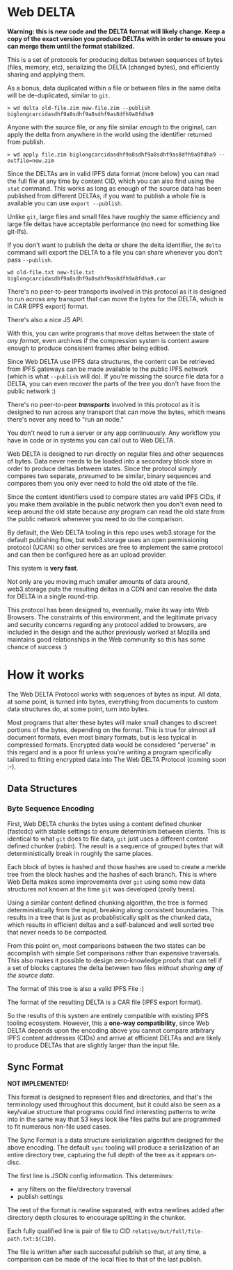 # Web DELTA

**Warning: this is new code and the DELTA format will likely change. Keep
a copy of the exact version you produce DELTAs with in order to ensure
you can merge them until the format stabilized.**

This is a set of protocols for producing deltas between sequences of bytes (files,
memory, etc), serializing the DELTA (changed bytes), and efficiently
sharing and applying them.

As a bonus, data duplicated within a file or between files in the same delta
will be de-duplicated, similar to `git`.

```
> wd delta old-file.zim new-file.zim --publish
biglongcarcidasdhf9a8sdhf9a8sdhf9as8dfh9a8fdha9
```

Anyone with the source file, or any file similar *enough* to the original,
can apply the delta from anywhere in the world using the identifier returned
from publish.

```
> wd apply file.zim biglongcarcidasdhf9a8sdhf9a8sdhf9as8dfh9a8fdha9 --outfile=new.zim
```

Since the DELTAs are in valid IPFS data format (more below) you can read
the full file at any time by content CID, which you can also find using the
`stat` command. This works as long as enough of the source data has been
published from different DELTAs, if you want to publish a whole file is
available you can use `export --publish`.

Unlike `git`, large files and small files have roughly the same efficiency
and large file deltas have acceptable performance (no need for something
like git-lfs).

If you don't want to publish the delta or share the delta identifier,
the `delta` command will export the DELTA to a file you can share
whenever you don't pass `--publish`.

```
wd old-file.txt new-file.txt
biglongcarcidasdhf9a8sdhf9a8sdhf9as8dfh9a8fdha9.car
```

There's no peer-to-peer transports involved in this protocol as it is
designed to run across any transport that can move the bytes for the DELTA,
which is in CAR (IPFS export) format.

There's also a nice JS API.

With this, you can write programs that move deltas between the state of
*any format*, even archives if the compression system is content aware
enough to produce consistent frames after being edited.

Since Web DELTA use IPFS data structures, the content can be retrieved
from IPFS gateways can be made available to the public IPFS network
(which is what `--publish` will do). If you're missing the source
file data for a DELTA, you can even recover the parts of the tree
you don't have from the public network :)

There's no peer-to-peer ***transports*** involved in this protocol as it is
designed to run across any transport that can move the bytes, which means
there's never any need to "run an node."

You don't need to run a server or any app continuously. Any workflow you
have in code or in systems you can call out to Web DELTA.

Web DELTA is designed to run directly on regular files and other sequences of bytes.
Data never needs to be loaded into a secondary block store in order to
produce deltas between states. Since the protocol simply compares two separate,
*presumed* to be similar, binary sequences and compares them you only ever
need to hold the old state of the file.

Since the content identifiers used to compare states are valid IPFS CIDs,
if you make them available in the public network then you don't even need
to keep around the old state because *any* program can read the old state
from the public network whenever you need to do the comparison.

By default, the Web DELTA tooling in this repo uses web3.storage for the default
publishing flow, but web3.storage uses an open permissioning protocol (UCAN)
so other services are free to implement the same protocol and can then be
configured here as an upload provider.

This system is **very fast**.

Not only are you moving much smaller amounts of data around, web3.storage puts the
resulting deltas in a CDN and can resolve the data for DELTA in a single
round-trip.

This protocol has been designed to, eventually, make its way into Web Browsers.
The constraints of this environment, and the legitimate privacy and security
concerns regarding any protocol added to browsers, are included in the design
and the author previously worked at Mozilla and maintains good relationships
in the Web community so this has some chance of success :) 

# How it works

The Web DELTA Protocol works with sequences of bytes as input. All data,
at some point, is turned into bytes, everything from documents to custom
data structures do, at some point, turn into bytes.

Most programs that alter these bytes will make small changes to
discreet portions of the bytes, depending on the format. This is true
for almost all document formats, even most binary formats, but is less
typical in compressed formats. Encrypted data would be considered "perverse"
in this regard and is a poor fit unless you're writing a program
specifically tailored to fitting encrypted data into The Web DELTA Protocol
(coming soon :-).

## Data Structures

### Byte Sequence Encoding

First, Web DELTA chunks the bytes using a content defined chunker (fastcdc) with
stable settings to ensure determinism between clients. This is identical to
what `git` does to file data, `git` just uses a different content defined chunker
(rabin). The result is a sequence of grouped bytes that will deterministically
break in roughly the same places.

Each block of bytes is hashed and those hashes are used to create a
merkle tree from the block hashes and the hashes of each branch.
This is where Web Delta makes some improvements over `git` using some new
data structures not known at the time `git` was developed (prolly trees).

Using a similar content defined chunking algorithm, the tree is formed
deterministically from the input, breaking along consistent boundaries. This
results in a tree that is just as probablistically split as the chunked data,
which results in efficient deltas and a self-balanced and well sorted tree
that never needs to be compacted.

From this point on, most comparisons between the two states can be accomplish
with simple Set comparisons rather than expensive traversals. This also makes
it possible to design zero-knowledge proofs that can tell if a set of blocks
captures the delta between two files *without sharing* ***any*** *of the source data*.

The format of this tree is also a valid IPFS File :)

The format of the resulting DELTA is a CAR file (IPFS export format).

So the results of this system are entirely compatible with existing IPFS tooling ecosystem.
However, this a **one-way compatibility**, since Web DELTA depends upon the encoding
above you cannot compare arbitrary IPFS content addresses (CIDs) and arrive at
efficient DELTAs and are likely to produce DELTAs that are slightly larger than
the input file.

## Sync Format

**NOT IMPLEMENTED!**

This format is designed to represent files and directories, and that's the
terminology used throughout this document, but it could also be seen as
a key/value structure that programs could find interesting patterns to
write into in the same way that S3 keys look like files paths but are
programmed to fit numerous non-file used cases.

The Sync Format is a data structure serialization algorithm designed for
the above encoding. The default `sync` tooling will produce a
serialization of an entire directory tree, capturing the full depth of
the tree as it appears on-disc.

The first line is JSON config information. This determines:
* any filters on the file/directory traversal
* publish settings

The rest of the format is newline separated, with extra newlines added
after directory depth closures to encourage splitting in the chunker.

Each fully qualified line is pair of file to CID `relative/but/full/file-path.txt:${CID}`.

The file is written after each successful publish so that, at any time,
a comparison can be made of the local files to that of the last publish.
